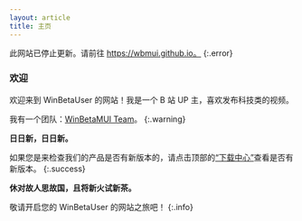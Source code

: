 ```yaml
---
layout: article
title: 主页
---
```


此网站已停止更新。请前往 https://wbmui.github.io。
{:.error}

### 欢迎

欢迎来到 WinBetaUser 的网站！我是一个 B 站 UP 主，喜欢发布科技类的视频。

我有一个团队：[WinBetaMUI Team](/winbetamui)。
{:.warning}

**日日新，日日新。**

如果您是来检查我们的产品是否有新版本的，请点击顶部的[“下载中心”](/download)查看是否有新版本。
{:.success}

**休对故人思故国，且将新火试新茶。**

敬请开启您的 WinBetaUser 的网站之旅吧！
{:.info}
